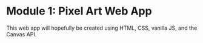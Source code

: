 # Module 1: Pixel Art Web App 

This web app will hopefully be created using HTML, CSS, vanilla JS, and the Canvas API. 

